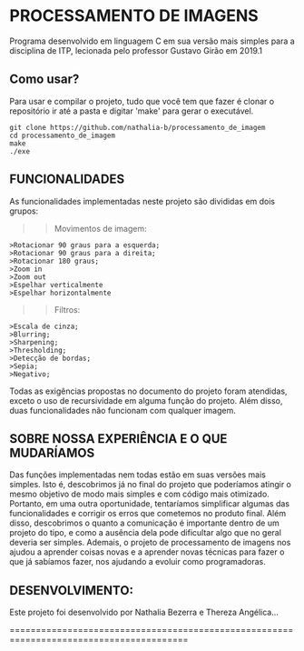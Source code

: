 # PROCESSAMENTO DE IMAGENS

Programa desenvolvido em linguagem C em sua versão mais simples para a disciplina de ITP, lecionada pelo professor Gustavo Girão em 2019.1

## Como usar?
Para usar e compilar o projeto, tudo que você tem que fazer é clonar o repositório ir até a pasta e digitar 'make' para gerar o executável.

```
git clone https://github.com/nathalia-b/processamento_de_imagem
cd processamento_de_imagem
make
./exe
```

## FUNCIONALIDADES
As funcionalidades implementadas neste projeto são divididas em dois grupos:

>> Movimentos de imagem:

	>Rotacionar 90 graus para a esquerda;
	>Rotacionar 90 graus para a direita;
	>Rotacionar 180 graus; 
	>Zoom in
	>Zoom out
	>Espelhar verticalmente
	>Espelhar horizontalmente
	

>> Filtros: 

	>Escala de cinza; 
	>Blurring; 
	>Sharpening; 
	>Thresholding; 
	>Detecção de bordas; 
	>Sepia; 
	>Negativo; 

Todas as exigências propostas no documento do projeto foram atendidas, 
exceto o uso de recursividade em alguma função do projeto. 
Além disso, duas funcionalidades não funcionam com qualquer imagem.

## SOBRE NOSSA EXPERIÊNCIA E O QUE MUDARÍAMOS

Das funções implementadas nem todas estão em suas versões mais simples. Isto é, descobrimos já no final do projeto que poderíamos atingir o mesmo objetivo de modo mais simples e com código mais otimizado. Portanto, em uma outra oportunidade, tentaríamos simplificar algumas das funcionalidades e corrigir os erros que cometemos no produto final. Além disso, descobrimos o quanto a comunicação é importante dentro de um projeto do tipo, e como a ausência dela pode dificultar algo que no geral deveria ser simples. Ademais, o projeto de processamento de imagens nos ajudou a aprender coisas novas e a aprender novas técnicas para fazer o que já sabíamos fazer, nos ajudando a evoluir como programadoras. 

## DESENVOLVIMENTO:

Este projeto foi desenvolvido por Nathalia Bezerra e Thereza Angélica...


========================================================================================

